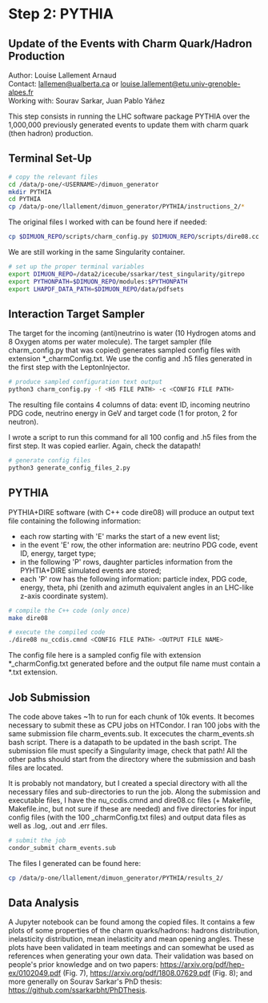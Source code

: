 # Step 2: PYTHIA

## Update of the Events with Charm Quark/Hadron Production

Author: Louise Lallement Arnaud  
Contact: lallemen@ualberta.ca or louise.lallement@etu.univ-grenoble-alpes.fr  
Working with: Sourav Sarkar, Juan Pablo Yáñez

This step consists in running the LHC software package PYTHIA over the 1,000,000 previously generated events to update them with charm quark (then hadron) production.

## Terminal Set-Up

```bash
# copy the relevant files
cd /data/p-one/<USERNAME>/dimuon_generator
mkdir PYTHIA
cd PYTHIA
cp /data/p-one/llallement/dimuon_generator/PYTHIA/instructions_2/*
```

The original files I worked with can be found here if needed:
```bash
cp $DIMUON_REPO/scripts/charm_config.py $DIMUON_REPO/scripts/dire08.cc $DIMUON_REPO/scripts/Makefile* $DIMUON_REPO/scripts/nu_ccdis.cmnd
```

We are still working in the same Singularity container.

```bash
# set up the proper terminal variables
export DIMUON_REPO=/data2/icecube/ssarkar/test_singularity/gitrepo
export PYTHONPATH=$DIMUON_REPO/modules:$PYTHONPATH
export LHAPDF_DATA_PATH=$DIMUON_REPO/data/pdfsets
```

## Interaction Target Sampler

The target for the incoming (anti)neutrino is water (10 Hydrogen atoms and 8 Oxygen atoms per water molecule). The target sampler (file charm_config.py that was copied) generates sampled config files with extension *_charmConfig.txt. We use the config and .h5 files generated in the first step with the LeptonInjector.

```bash
# produce sampled configuration text output
python3 charm_config.py -f <H5 FILE PATH> -c <CONFIG FILE PATH>
```

The resulting file contains 4 columns of data: event ID, incoming neutrino PDG code, neutrino energy in GeV and target code (1 for proton, 2 for neutron).

I wrote a script to run this command for all 100 config and .h5 files from the first step. It was copied earlier. Again, check the datapath!

```bash
# generate config files
python3 generate_config_files_2.py
```

## PYTHIA

PYTHIA+DIRE software (with C++ code dire08) will produce an output text file containing the following information:
- each row starting with 'E' marks the start of a new event list;
- in the event 'E' row, the other information are: neutrino PDG code, event ID, energy, target type;
- in the following 'P' rows, daughter particles information from the PYHTIA+DIRE simulated events are stored;
- each 'P' row has the following information: particle index, PDG code, energy, theta, phi (zenith and azimuth equivalent angles in an LHC-like z-axis coordinate system).

```bash
# compile the C++ code (only once)
make dire08

# execute the compiled code
./dire08 nu_ccdis.cmnd <CONFIG FILE PATH> <OUTPUT FILE NAME>
```

The config file here is a sampled config file with extension *_charmConfig.txt generated before and the output file name must contain a *.txt extension.

## Job Submission

The code above takes ~1h to run for each chunk of 10k events. It becomes necessary to submit these as CPU jobs on HTCondor. I ran 100 jobs with the same submission file charm_events.sub. It excecutes the charm_events.sh bash script. There is a datapath to be updated in the bash script. The submission file must specify a Singularity image, check that path! All the other paths should start from the directory where the submission and bash files are located.

It is probably not mandatory, but I created a special directory with all the necessary files and sub-directories to run the job. Along the submission and executable files, I have the nu_ccdis.cmnd and dire08.cc files (+ Makefile, Makefile.inc, but not sure if these are needed) and five directories for input config files (with the 100 _charmConfig.txt files) and output data files as well as .log, .out and .err files.

```bash
# submit the job
condor_submit charm_events.sub
```

The files I generated can be found here:
```bash
cp /data/p-one/llallement/dimuon_generator/PYTHIA/results_2/
```

## Data Analysis

A Jupyter notebook can be found among the copied files. It contains a few plots of some properties of the charm quarks/hadrons: hadrons distribution, inelasticity distribution, mean inelasticity and mean opening angles. These plots have been validated in team meetings and can somewhat be used as references when generating your own data. Their validation was based on people's prior knowledge and on two papers: https://arxiv.org/pdf/hep-ex/0102049.pdf (Fig. 7), https://arxiv.org/pdf/1808.07629.pdf (Fig. 8); and more generally on Sourav Sarkar's PhD thesis: https://github.com/ssarkarbht/PhDThesis.
